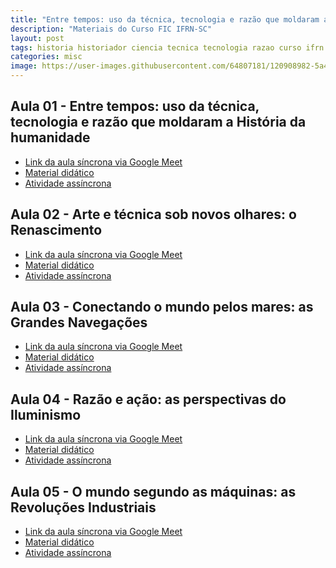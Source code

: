 ```yaml
---
title: "Entre tempos: uso da técnica, tecnologia e razão que moldaram a História da humanidade"
description: "Materiais do Curso FIC IFRN-SC"
layout: post
tags: historia historiador ciencia tecnica tecnologia razao curso ifrn history fic detetive metodo cientifico ideia
categories: misc
image: https://user-images.githubusercontent.com/64807181/120908982-5a4df180-c646-11eb-963e-85330716e3ca.png
---
```


## Aula 01 - Entre tempos: uso da técnica, tecnologia e razão que moldaram a História da humanidade

- [Link da aula síncrona via Google Meet]()
- [Material didático]()
- [Atividade assíncrona]()

## Aula 02 - Arte e técnica sob novos olhares: o Renascimento

- [Link da aula síncrona via Google Meet]()
- [Material didático]()
- [Atividade assíncrona]()

## Aula 03 - Conectando o mundo pelos mares: as Grandes Navegações

- [Link da aula síncrona via Google Meet]()
- [Material didático]()
- [Atividade assíncrona]()

## Aula 04 - Razão e ação: as perspectivas do Iluminismo

- [Link da aula síncrona via Google Meet]()
- [Material didático]()
- [Atividade assíncrona]()

## Aula 05 - O mundo segundo as máquinas: as Revoluções Industriais

- [Link da aula síncrona via Google Meet]()
- [Material didático]()
- [Atividade assíncrona]()